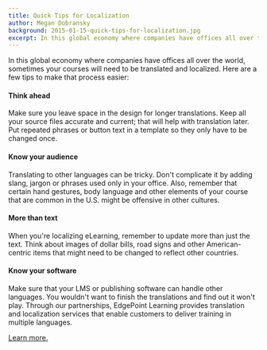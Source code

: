 ```yaml
---
title: Quick Tips for Localization
author: Megan Dobransky
background: 2015-01-15-quick-tips-for-localization.jpg
excerpt: In this global economy where companies have offices all over the world, sometimes your courses will need to be translated and localized.
---
```

In this global economy where companies have offices all over the world, sometimes your courses will need to be translated and localized. Here are a few tips to make that process easier:

#### Think ahead
Make sure you leave space in the design for longer translations. Keep all your source files accurate and current; that will help with translation later. Put repeated phrases or button text in a template so they only have to be changed once. 

#### Know your audience
 Translating to other languages can be tricky. Don't complicate it by adding slang, jargon or phrases used only in your office. Also, remember that certain hand gestures, body language and other elements of your course that are common in the U.S. might be offensive in other cultures. 

#### More than text
When you're localizing eLearning, remember to update more than just the text. Think about images of dollar bills, road signs and other American-centric items that might need to be changed to reflect other countries.   

#### Know your software
Make sure that your LMS or publishing software can handle other languages. You wouldn't want to finish the translations and find out it won't play. Through our partnerships, EdgePoint Learning provides translation and localization services that enable customers to deliver training in multiple languages.

[Learn more.](http://bit.ly/17qFawa)
